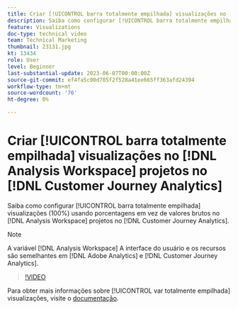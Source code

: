 ```yaml
---
title: Criar [!UICONTROL barra totalmente empilhada] visualizações no [!DNL Analysis Workspace] projetos
description: Saiba como configurar [!UICONTROL barra totalmente empilhada] visualizações usando porcentagens em vez de valores brutos no [!DNL Analysis Workspace] projetos no [!DNL Customer Journey Analytics].
feature: Visualizations
doc-type: technical video
team: Technical Marketing
thumbnail: 23131.jpg
kt: 13434
role: User
level: Beginner
last-substantial-update: 2023-06-07T00:00:00Z
source-git-commit: ef4fa5c00d705f2f528a41ee665ff363afd24394
workflow-type: tm+mt
source-wordcount: '76'
ht-degree: 0%

---
```


# Criar [!UICONTROL barra totalmente empilhada] visualizações no [!DNL Analysis Workspace] projetos no [!DNL Customer Journey Analytics]

Saiba como configurar [!UICONTROL barra totalmente empilhada] visualizações (100%) usando porcentagens em vez de valores brutos no [!DNL Analysis Workspace] projetos no [!DNL Customer Journey Analytics].

>[!NOTE]
>
>A variável [!DNL Analysis Workspace] A interface do usuário e os recursos são semelhantes em [!DNL Adobe Analytics] e [!DNL Customer Journey Analytics].

>[!VIDEO](https://video.tv.adobe.com/v/23131/?quality=12&learn=on)

Para obter mais informações sobre [!UICONTROL var totalmente empilhada] visualizações, visite o [documentação](https://experienceleague.adobe.com/docs/analytics-platform/using/cja-workspace/visualizations/bar.html).
